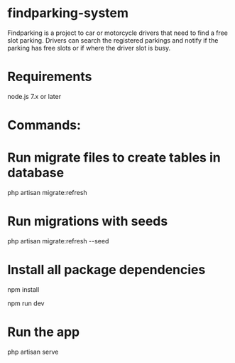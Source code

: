 # findparking-system
Findparking is a project to car or motorcycle drivers that need to find a free slot parking. Drivers can search the registered parkings and notify if the parking has free slots or if where the driver slot is busy.

# Requirements

node.js 7.x or later

# Commands:

# Run migrate files to create tables in database
php artisan migrate:refresh

# Run migrations with seeds
php artisan migrate:refresh --seed


# Install all package dependencies
npm install

npm run dev


# Run the app
php artisan serve